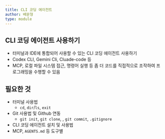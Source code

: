```yaml
---
title: CLI 코딩 에이전트
author: 배문형
type: module
---
```


## CLI 코딩 에이전트 사용하기

- 터미널과 IDE에 통합되어 사용할 수 있는 CLI 코딩 에이전트 사용하기
- Codex CLI, Gemini Cli, Cluade-code 등
- MCP, 로컬 파일 시스템 접근, 명령어 실행 등 좀 더 코드를 직접적으로 조작하여 프로그래밍을 수행할 수 있음

## 필요한 것

- 터미널 사용법
	- `cd`, `dir`/`ls`, `exit`
- Git 사용법 및 Github 연동
	- `git init`, `git clone`, , `git commit`, `.gitignore`
- CLI 코딩 에이전트 설치 및 사용법
- MCP, `AGENTS.md` 등 도구별

